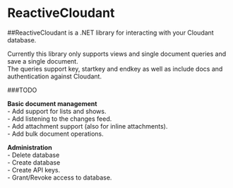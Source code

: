 # ReactiveCloudant  
##ReactiveCloudant is a .NET library for interacting with your Cloudant database.  
  
Currently this library only supports views and single document queries and save a single document.  
The queries support key, startkey and endkey as well as include docs and authentication against Cloudant.  
  
###TODO  
  
**Basic document management**  
	- Add support for lists and shows.  
	- Add listening to the changes feed.  
	- Add attachment support (also for inline attachments).  
	- Add bulk document operations.  
	
**Administration**  
	- Delete database  
	- Create database  
	- Create API keys.  
	- Grant/Revoke access to database.  

